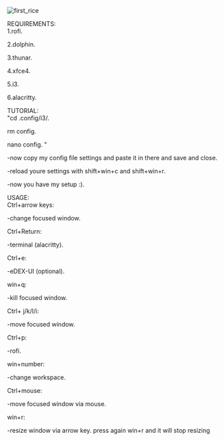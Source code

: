 ![first_rice](https://github.com/h435er/Dotfiles-for-i3-wm/assets/126166023/0c670b0f-19d2-40c6-9aa2-1abe7f56b56d)

REQUIREMENTS:  
1.rofi.
 
2.dolphin. 

3.thunar. 

4.xfce4. 

5.i3. 

6.alacritty. 


TUTORIAL:  
"cd .config/i3/. 

rm config. 

nano config. "

-now copy my config file settings and paste it in there and save and close. 

-reload youre settings with shift+win+c and shift+win+r. 

-now you have my setup :). 

USAGE:  
Ctrl+arrow keys:  

-change focused window. 

Ctrl+Return:  

-terminal (alacritty). 

Ctrl+e:  

-eDEX-UI (optional). 

win+q:  

-kill focused window. 

Ctrl+ j/k/l/i:  

-move focused window. 

Ctrl+p:  

-rofi. 

win+number:  

-change workspace. 

Ctrl+mouse:  

-move focused window via mouse. 

win+r:  

-resize window via arrow key. press again win+r and it will stop resizing


